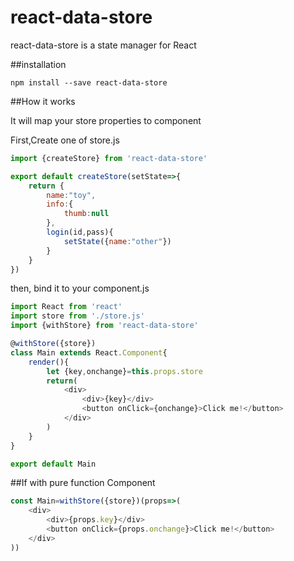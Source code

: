 # react-data-store

react-data-store is a state manager for React

##installation

	npm install --save react-data-store
	
##How it works

It will map your store properties to component

First,Create one of store.js

```js
import {createStore} from 'react-data-store'

export default createStore(setState=>{
	return {
		name:"toy",
		info:{
			thumb:null
		},
		login(id,pass){
			setState({name:"other"})
		}	
	}
})
```

then, bind it to your component.js

```js
import React from 'react'
import store from './store.js'
import {withStore} from 'react-data-store'

@withStore({store})
class Main extends React.Component{
	render(){
		let {key,onchange}=this.props.store
		return(
			<div>
				<div>{key}</div>
				<button onClick={onchange}>Click me!</button>
			</div>
		)
	}
}

export default Main
```



##If with pure function Component

```js
const Main=withStore({store})(props=>(
	<div>
		<div>{props.key}</div>
		<button onClick={props.onchange}>Click me!</button>
	</div>
))
```





